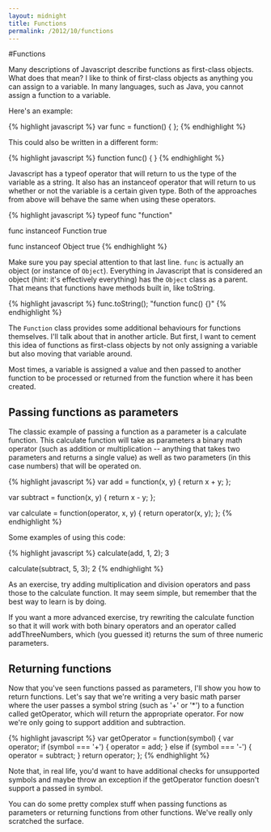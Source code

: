 ```yaml
---
layout: midnight
title: Functions
permalink: /2012/10/functions
---
```


#Functions

Many descriptions of Javascript describe functions as first-class objects. What does that mean?
I like to think of first-class objects as anything you can assign to a variable. In many languages, such as Java, you cannot assign a function to a variable.

Here's an example:

{% highlight javascript %}
  var func = function() {
  };
{% endhighlight %}

This could also be written in a different form:

{% highlight javascript %}
  function func() {
  }
{% endhighlight %}

Javascript has a typeof operator that will return to us the type of the variable as a string. It also has an instanceof operator that will return to us whether or not the variable is a certain given type. Both of the approaches from above will behave the same when using these operators.

{% highlight javascript %}
  typeof func
  "function"

  func instanceof Function
  true

  func instanceof Object
  true
{% endhighlight %}

Make sure you pay special attention to that last line. `func` is actually an object (or instance of `Object`). Everything in Javascript that is considered an object (hint: it's effectively everything) has the `Object` class as a parent. That means that functions have methods built in, like toString.

{% highlight javascript %}
  func.toString();
  "function func() {}"
{% endhighlight %}

The `Function` class provides some additional behaviours for functions themselves. I'll talk about that in another article. But first, I want to cement this idea of functions as first-class objects by not only assigning a variable but also moving that variable around.

Most times, a variable is assigned a value and then passed to another function to be processed or returned from the function where it has been created.

## Passing functions as parameters

The classic example of passing a function as a parameter is a calculate function. This calculate function will take as parameters a binary math operator (such as addition or multiplication -- anything that takes two parameters and returns a single value) as well as two parameters (in this case numbers) that will be operated on.

{% highlight javascript %}
  var add = function(x, y) {
    return x + y;
  };

  var subtract = function(x, y) {
    return x - y;
  };

  var calculate = function(operator, x, y) {
    return operator(x, y);
  };
{% endhighlight %}

Some examples of using this code:

{% highlight javascript %}
  calculate(add, 1, 2);
  3

  calculate(subtract, 5, 3);
  2
{% endhighlight %}

As an exercise, try adding multiplication and division operators and pass those to the calculate function. It may seem simple, but remember that the best way to learn is by doing.

If you want a more advanced exercise, try rewriting the calculate function so that it will work with both binary operators and an operator called addThreeNumbers, which (you guessed it) returns the sum of three numeric parameters.

## Returning functions

Now that you've seen functions passed as parameters, I'll show you how to return functions. Let's say that we're writing a very basic math parser where the user passes a symbol string (such as '+' or '*') to a function called getOperator, which will return the appropriate operator. For now we're only going to support addition and subtraction.

{% highlight javascript %}
  var getOperator = function(symbol) {
    var operator;
    if (symbol === '+') {
      operator = add;
    }
    else if (symbol === '-') {
      operator = subtract;
    }
    return operator;
  };
{% endhighlight %}

Note that, in real life, you'd want to have additional checks for unsupported symbols and maybe throw an exception if the getOperator function doesn't support a passed in symbol.

You can do some pretty complex stuff when passing functions as parameters or returning functions from other functions. We've really only scratched the surface.

